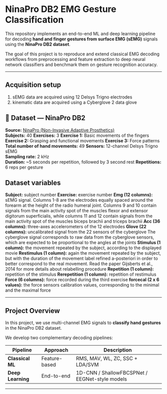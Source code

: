 # NinaPro DB2 EMG Gesture Classification

This repository implements an end-to-end ML and deep learning pipeline for decoding **hand and finger gestures from surface EMG (sEMG)** signals using the **NinaPro DB2 dataset**.

The goal of this project is to reproduce and extend classical EMG decoding workflows from preprocessing and feature extraction to deep neural network classifiers and benchmark them on gesture recognition accuracy.

---

## Acquisition setup

1. sEMG data are acquired using 12 Delsys Trigno electrodes
2. kinematic data are acquired using a Cyberglove 2 data glove

## 📂 Dataset — NinaPro DB2

**Source:** [NinaPro (Non-Invasive Adaptive Prosthetics)](https://ninapro.hevs.ch/instructions/DB2.html)  
**Subjects:** 40
**Exercises:** 3
**Exercise 1:** Basic movements of the fingers
**Exercise 2:** Grasping and functional movements
**Exercise 3:** Force patterns
**Total number of hand movements:** 49 
**Sensors:** 12-channel Delsys Trigno sEMG  
**Sampling rate:** 2 kHz  
**Duration:** ~5 seconds per repetition, followed by 3 second rest
**Repetitions:** 6 reps per gesture  

## Dataset variables

**Subject:** subject number
**Exercise:** exercise number
**Emg (12 columns):** sEMG signal. Columns 1-8 are the electrodes equally spaced around the forearm at the height of the radio humeral joint. Columns 9 and 10 contain signals from the main activity spot of the muscles flexor and extensor digitorum superficialis, while columns 11 and 12 contain signals from the main activity spot of the muscles biceps brachii and triceps brachii
**Acc (36 columns):** three-axes accelerometers of the 12 electrodes
**Glove (22 columns):** uncalibrated signal from the 22 sensors of the cyberglove
The cyberglove signal corresponds to raw data from the cyberglove sensors, which are expected to be proportional to the angles at the joints
**Stimulus (1 column):** the movement repeated by the subject, according to the displayed movie
**Restimulus (1 column):** again the movement repeated by the subject, but with the duration of the movement label refined a-posteriori in order to better correspond to the real movement. Read the paper Gijsberts et al., 2014 for more details about relabelling procedure
**Repetition (1 column):** repetition of the stimulus
**Rerepetition (1 column):** repetition of restimulus
**Force (6 columns):** force recorded during the third exercise
**forcecal (2 x 6 values):** the force sensors calibration values, corresponding to the minimal and the maximal force

---

## Project Overview
In this project, we use multi-channel EMG signals to **classify hand gestures** in the NinaPro DB2 dataset.

We develop two complementary decoding pipelines:

| Pipeline | Approach | Description |
|-----------|-----------|--------------|
| **Classical ML** | Feature-based | RMS, MAV, WL, ZC, SSC + LDA/SVM |
| **Deep Learning** | End-to-end | 1D-CNN / ShallowFBCSPNet / EEGNet-style models |

---

<!-- ---

## Methods

### 1️⃣ Preprocessing
- Band-pass filter (20–450 Hz)
- Notch filter at 50/60 Hz
- Rectification and envelope extraction (low-pass 5–10 Hz)
- Normalization (z-score per channel)
- Epoching into 200–300 ms windows

### 2️⃣ Feature Extraction (Classical)
- **Time-domain:** RMS, MAV, WL, ZC, SSC  
- **Frequency-domain:** Mean and Median Frequency  
- **Time-frequency:** STFT / wavelet features  

### 3️⃣ Machine Learning Models
- Linear Discriminant Analysis (LDA)
- Support Vector Machine (SVM)
- Random Forest

### 4️⃣ Deep Learning Models
- 1D-CNN
- ShallowFBCSPNet (adapted for EMG)
- EEGNet-style compact CNNs

### 5️⃣ Evaluation
- Stratified K-Fold and subject-wise cross-validation  
- Metrics: Accuracy, F1-score, Cohen’s κ  
- Visualization: Confusion matrices and t-SNE embeddings of learned features  
 -->
